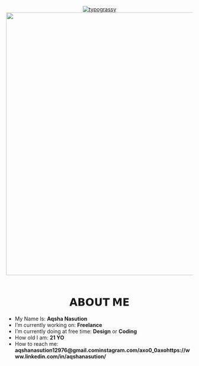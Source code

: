 <div align="center">
  <a href="https://github.com/kawarimidoll/typograssy">
    <img alt="typograssy" src="https://typograssy.deno.dev/api?text=AQSHA%20NASUTION&l0=none&l1=800080&bg=000000&frame=none&speed=100&comment=">
  </a>
</div>
<div align="center">
  <img width="710" height="auto" src="gojo-jujutsu-kaisen.gif">
</div>
<br>
<h1 align="center">𝗔𝗕𝗢𝗨𝗧 𝗠𝗘</h1>

<ul>
  <li> My Name Is: <b>Aqsha Nasution</b></li>
  <li> I’m currently working on: <b>Freelance</b></li>
  <li> I’m currently doing at free time: <b>Design</b> or <b>Coding</b></li>
  <li> How old I am: <b>21 YO</b></li>
  <li> How to reach me: <b>aqshanasution12976@gmail.com</b><b>instagram.com/axo0_0axo</b><b>https://www.linkedin.com/in/aqshanasution/</b></li>
</ul>
